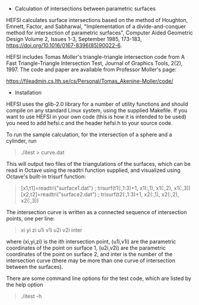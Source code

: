 * Calculation of intersections between parametric surfaces

HEFSI calculates surface intersections based on the method of
Houghton, Emnett, Factor, and Sabharwal, "Implementation of a
divide-and-conquer method for intersection of parametric surfaces",
Computer Aided Geometric Design Volume 2, Issues 1-3, September 1985,
173-183, https://doi.org/10.1016/0167-8396(85)90022-6.

HEFSI includes Tomas Moller's triangle-triangle intersection code from
A Fast Triangle-Triangle Intersection Test, Journal of Graphics Tools,
2(2), 1997. The code and paper are available from Professor Moller's
page:

https://fileadmin.cs.lth.se/cs/Personal/Tomas_Akenine-Moller/code/

* Installation

HEFSI uses the glib-2.0 library for a number of utility functions and
should compile on any standard Linux system, using the supplied
Makefile. If you want to use HEFSI in your own code (this is how it is
intended to be used) you need to add hefsi.c and the header hefsi.h to
your source code.

To run the sample calculation, for the intersection of a sphere and a
cylinder, run

> ./itest > curve.dat

This will output two files of the triangulations of the surfaces,
which can be read in Octave using the readtri function supplied, and
visualized using Octave's built-in trisurf function:

> [x1,t1]=readtri("surface1.dat") ;
> trisurf(t1(:,1:3)+1, x1(:,1), x1(:,2), x1(:,3))
> [x2,t2]=readtri("surface2.dat") ;
> trisurf(t2(:,1:3)+1, x2(:,1), x2(:,2), x2(:,3))

The intersection curve is written as a connected sequence of
intersection points, one per line:

> xi yi zi u1i v1i u2i v2i inter

where (xi,yi,zi) is the ith intersection point, (u1i,v1i) are the
parametric coordinates of the point on surface 1, (u2i,v2i) are the
parametric coordinates of the point on surface 2, and inter is the
number of the intersection curve (there may be more than one curve of
intersection between the surfaces).

There are some command line options for the test code, which are
listed by the help option

>  ./itest -h


